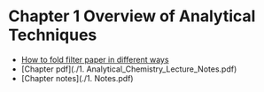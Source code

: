 # Chapter 1 Overview of Analytical Techniques

- [How to fold filter paper in different ways](https://youtu.be/1upWav-Fn1I)
- [Chapter pdf](./1. Analytical_Chemistry_Lecture_Notes.pdf)
- [Chapter notes](./1. Notes.pdf)